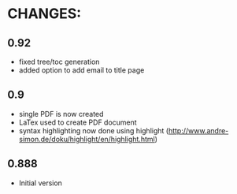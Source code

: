 CHANGES:
========

0.92
----
 - fixed tree/toc generation
 - added option to add email to title page

0.9
---
 - single PDF is now created
 - LaTex used to create PDF document
 - syntax highlighting now done using highlight (http://www.andre-simon.de/doku/highlight/en/highlight.html)

0.888
-----
 - Initial version
